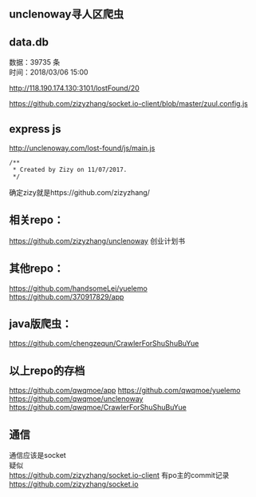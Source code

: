 ## unclenoway寻人区爬虫

## data.db
数据：39735 条    
时间：2018/03/06 15:00

http://118.190.174.130:3101/lostFound/20

https://github.com/zizyzhang/socket.io-client/blob/master/zuul.config.js

## express js

http://unclenoway.com/lost-found/js/main.js
```
/**
 * Created by Zizy on 11/07/2017.
 */
```
确定zizy就是https://github.com/zizyzhang/

## 相关repo：   
https://github.com/zizyzhang/unclenoway 创业计划书

## 其他repo：
https://github.com/handsomeLei/yuelemo
https://github.com/370917829/app

## java版爬虫：
https://github.com/chengzequn/CrawlerForShuShuBuYue

## 以上repo的存档
https://github.com/qwqmoe/app
https://github.com/qwqmoe/yuelemo
https://github.com/qwqmoe/unclenoway
https://github.com/qwqmoe/CrawlerForShuShuBuYue

## 通信
通信应该是socket  
疑似  
https://github.com/zizyzhang/socket.io-client 有po主的commit记录  
https://github.com/zizyzhang/socket.io
